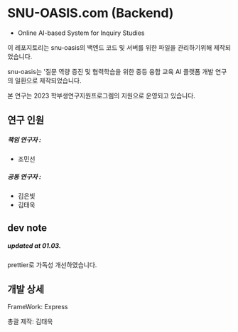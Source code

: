 # SNU-OASIS.com (Backend)

- Online AI-based System for Inquiry Studies

이 레포지토리는 snu-oasis의 백엔드 코드 및 서버를 위한 파일을 관리하기위해 제작되었습니다.

snu-oasis는 '질문 역량 증진 및 협력학습을 위한 중등 융합 교육 AI 플랫폼 개발 연구의 일환으로 제작되었습니다.

본 연구는 2023 학부생연구지원프로그렘의 지원으로 운영되고 있습니다.

## 연구 인원

##### 책임 연구자 :

- 조민선

##### 공동 연구자 :

- 김은빛
- 김태욱

## dev note

##### updated at 01.03.

prettier로 가독성 개선하였습니다.

## 개발 상세

FrameWork:
Express

총괄 제작:
김태욱
